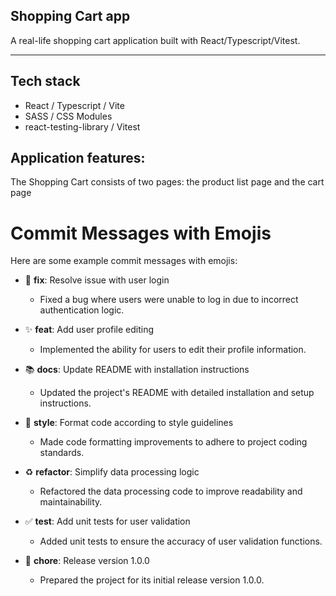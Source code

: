 ## Shopping Cart app

A real-life shopping cart application built with React/Typescript/Vitest.
<hr />

## Tech stack
- React / Typescript / Vite
- SASS / CSS Modules
- react-testing-library / Vitest

## Application features:
The Shopping Cart consists of two pages: the product list page and the cart page

# Commit Messages with Emojis

Here are some example commit messages with emojis:

- 🐛 **fix**: Resolve issue with user login
  - Fixed a bug where users were unable to log in due to incorrect authentication logic.

- ✨ **feat**: Add user profile editing
  - Implemented the ability for users to edit their profile information.

- 📚 **docs**: Update README with installation instructions
  - Updated the project's README with detailed installation and setup instructions.

- 🎨 **style**: Format code according to style guidelines
  - Made code formatting improvements to adhere to project coding standards.

- ♻️ **refactor**: Simplify data processing logic
  - Refactored the data processing code to improve readability and maintainability.

- ✅ **test**: Add unit tests for user validation
  - Added unit tests to ensure the accuracy of user validation functions.

- 🚀 **chore**: Release version 1.0.0
  - Prepared the project for its initial release version 1.0.0.